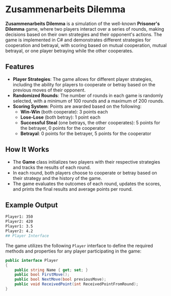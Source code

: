 # Zusammenarbeits Dilemma

**Zusammenarbeits Dilemma** is a simulation of the well-known **Prisoner's Dilemma** game, where two players interact over a series of rounds, making decisions based on their own strategies and their opponent's actions. The game is implemented in C# and demonstrates different strategies for cooperation and betrayal, with scoring based on mutual cooperation, mutual betrayal, or one player betraying while the other cooperates.

## Features

- **Player Strategies**: The game allows for different player strategies, including the ability for players to cooperate or betray based on the previous moves of their opponent.
- **Randomized Rounds**: The number of rounds in each game is randomly selected, with a minimum of 100 rounds and a maximum of 200 rounds.
- **Scoring System**: Points are awarded based on the following:
  - **Win-Win** (both cooperate): 3 points each
  - **Lose-Lose** (both betray): 1 point each
  - **Successful Steal** (one betrays, the other cooperates): 5 points for the betrayer, 0 points for the cooperator
  - **Betrayal**: 0 points for the betrayer, 5 points for the cooperator

## How It Works

- The **Game** class initializes two players with their respective strategies and tracks the results of each round.
- In each round, both players choose to cooperate or betray based on their strategy and the history of the game.
- The game evaluates the outcomes of each round, updates the scores, and prints the final results and average points per round.

## Example Output
```bash
Player1: 350
Player2: 420
Player1: 3.5
Player2: 4.2
## Player Interface
```
The game utilizes the following `Player` interface to define the required methods and properties for any player participating in the game:

```csharp
public interface Player
{
    public string Name { get; set; }
    public bool FirstMove();
    public bool NextMove(bool previousMove);
    public void ReceivedPoint(int ReceivedPointFromRound);
}
```
